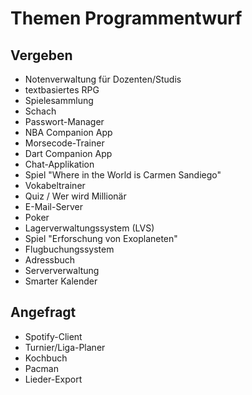 # Themen Programmentwurf

## Vergeben

* Notenverwaltung für Dozenten/Studis
* textbasiertes RPG
* Spielesammlung
* Schach
* Passwort-Manager
* NBA Companion App
* Morsecode-Trainer
* Dart Companion App
* Chat-Applikation
* Spiel "Where in the World is Carmen Sandiego"
* Vokabeltrainer
* Quiz / Wer wird Millionär
* E-Mail-Server
* Poker
* Lagerverwaltungssystem (LVS)
* Spiel "Erforschung von Exoplaneten"
* Flugbuchungssystem
* Adressbuch
* Serververwaltung
* Smarter Kalender

## Angefragt

* Spotify-Client
* Turnier/Liga-Planer
* Kochbuch
* Pacman
* Lieder-Export
